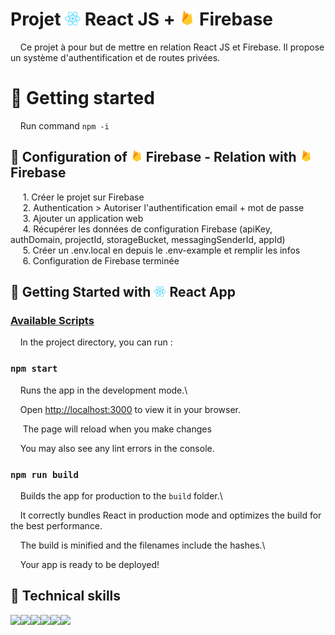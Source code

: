 
# Projet <img  src='public/react.png'  width='25'> React JS + <img  src='public/firebase.png'  width='25'> Firebase

&nbsp;&nbsp;&nbsp;&nbsp;Ce projet à pour but de mettre en relation React JS et Firebase. Il propose un système d'authentification et de routes privées.

# 📄 Getting started

  &nbsp;&nbsp;&nbsp;&nbsp;Run command `npm -i`

## 🔧 Configuration of <img  src='public/firebase.png'  width='20'> Firebase - Relation with <img  src='public/firebase.png'  width='20'> Firebase

  

 &nbsp;&nbsp;&nbsp;&nbsp; 1. Créer le projet sur Firebase  
 &nbsp;&nbsp;&nbsp;&nbsp; 2. Authentication > Autoriser l'authentification email + mot de passe  
 &nbsp;&nbsp;&nbsp;&nbsp; 3. Ajouter un application web  
 &nbsp;&nbsp;&nbsp;&nbsp; 4. Récupérer les données de configuration Firebase (apiKey, authDomain, projectId, storageBucket, messagingSenderId, appId)  
 &nbsp;&nbsp;&nbsp;&nbsp; 5. Créer un .env.local en depuis le .env-example et remplir les infos  
 &nbsp;&nbsp;&nbsp;&nbsp; 6. Configuration de Firebase terminée  
  

## 👟 Getting Started with <img  src='public/react.png'  width='20'> React App


### <ins>Available Scripts</ins>


&nbsp;&nbsp;&nbsp;&nbsp;In the project directory, you can run :


###  `npm start`


&nbsp;&nbsp;&nbsp;&nbsp;Runs the app in the development mode.\

&nbsp;&nbsp;&nbsp;&nbsp;Open [http://localhost:3000](http://localhost:3000) to view it in your browser.


&nbsp;&nbsp;&nbsp;&nbsp; The page will reload when you make changes

&nbsp;&nbsp;&nbsp;&nbsp;You may also see any lint errors in the console.


###  `npm run build`


&nbsp;&nbsp;&nbsp;&nbsp;Builds the app for production to the `build` folder.\

&nbsp;&nbsp;&nbsp;&nbsp;It correctly bundles React in production mode and optimizes the build for the best performance.


&nbsp;&nbsp;&nbsp;&nbsp;The build is minified and the filenames include the hashes.\

&nbsp;&nbsp;&nbsp;&nbsp;Your app is ready to be deployed!

## 💼 Technical skills

<img src='https://img.shields.io/badge/React-20232A?style=for-the-badge&logo=react&logoColor=61DAFB'><img src="https://img.shields.io/badge/JavaScript-F7DF1E?style=for-the-badge&logo=javascript&logoColor=black"><img src='https://img.shields.io/badge/Firebase-039BE5?style=for-the-badge&logo=Firebase&logoColor=white'><img src="https://img.shields.io/badge/Bootstrap-563D7C?style=for-the-badge&logo=bootstrap&logoColor=white"><img src="https://img.shields.io/badge/React_Router-CA4245?style=for-the-badge&logo=react-router&logoColor=white"><img src="https://img.shields.io/badge/HTML5-E34F26?style=for-the-badge&logo=html5&logoColor=white">